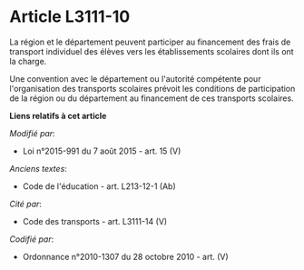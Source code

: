 # Article L3111-10

La région et le département peuvent participer au financement des frais de transport individuel des élèves vers les
établissements scolaires dont ils ont la charge.

Une convention avec le département ou l'autorité compétente pour l'organisation des transports scolaires prévoit les
conditions de participation de la région ou du département au financement de ces transports scolaires.

**Liens relatifs à cet article**

_Modifié par_:

  - Loi n°2015-991 du 7 août 2015 - art. 15 (V)

_Anciens textes_:

  - Code de l'éducation - art. L213-12-1 (Ab)

_Cité par_:

  - Code des transports - art. L3111-14 (V)

_Codifié par_:

  - Ordonnance n°2010-1307 du 28 octobre 2010 - art. (V)
